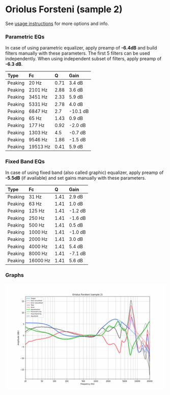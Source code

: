 # Oriolus Forsteni (sample 2)
See [usage instructions](https://github.com/jaakkopasanen/AutoEq#usage) for more options and info.

### Parametric EQs
In case of using parametric equalizer, apply preamp of **-6.4dB** and build filters manually
with these parameters. The first 5 filters can be used independently.
When using independent subset of filters, apply preamp of **-6.3 dB**.

| Type    | Fc       |    Q | Gain     |
|:--------|:---------|:-----|:---------|
| Peaking | 20 Hz    | 0.71 | 3.4 dB   |
| Peaking | 2101 Hz  | 2.88 | 3.6 dB   |
| Peaking | 3451 Hz  | 2.33 | 5.9 dB   |
| Peaking | 5331 Hz  | 2.78 | 4.0 dB   |
| Peaking | 6847 Hz  | 2.7  | -10.1 dB |
| Peaking | 65 Hz    | 1.43 | 0.9 dB   |
| Peaking | 177 Hz   | 0.92 | -2.0 dB  |
| Peaking | 1303 Hz  | 4.5  | -0.7 dB  |
| Peaking | 9546 Hz  | 1.86 | -1.5 dB  |
| Peaking | 19513 Hz | 0.41 | 5.9 dB   |

### Fixed Band EQs
In case of using fixed band (also called graphic) equalizer, apply preamp of **-5.5dB**
(if available) and set gains manually with these parameters.

| Type    | Fc       |    Q | Gain    |
|:--------|:---------|:-----|:--------|
| Peaking | 31 Hz    | 1.41 | 2.9 dB  |
| Peaking | 63 Hz    | 1.41 | 1.0 dB  |
| Peaking | 125 Hz   | 1.41 | -1.2 dB |
| Peaking | 250 Hz   | 1.41 | -1.6 dB |
| Peaking | 500 Hz   | 1.41 | 0.5 dB  |
| Peaking | 1000 Hz  | 1.41 | -1.0 dB |
| Peaking | 2000 Hz  | 1.41 | 3.0 dB  |
| Peaking | 4000 Hz  | 1.41 | 5.4 dB  |
| Peaking | 8000 Hz  | 1.41 | -7.1 dB |
| Peaking | 16000 Hz | 1.41 | 5.6 dB  |

### Graphs
![](./Oriolus%20Forsteni%20(sample%202).png)